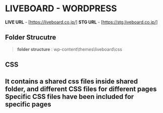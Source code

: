 # LIVEBOARD - WORDPRESS
**LIVE URL** - [https://liveboard.co.jp/]
**STG URL** - [https://stg.liveboard.co.jp/]
 ## **Folder Strucutre**
> **folder structure** : wp-content\themes\liveboard\css

## **CSS**
It contains a shared css files inside **shared** folder, and different CSS files for different pages
Specific CSS files have been included for specific pages
---
